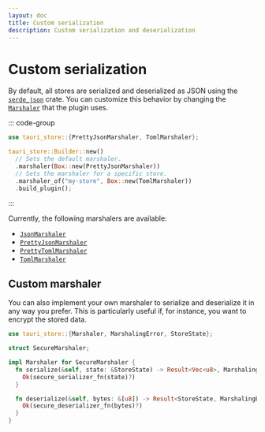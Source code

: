 ```yaml
---
layout: doc
title: Custom serialization
description: Custom serialization and deserialization
---
```


# Custom serialization

By default, all stores are serialized and deserialized as JSON using the [`serde_json`](https://docs.rs/serde_json/latest/serde_json/index.html) crate. You can customize this behavior by changing the [`Marshaler`](https://docs.rs/tauri-store/latest/tauri_store/trait.Marshaler.html) that the plugin uses.

::: code-group

```rust [src-tauri/src/lib.rs]
use tauri_store::{PrettyJsonMarshaler, TomlMarshaler};

tauri_store::Builder::new()
  // Sets the default marshaler.
  .marshaler(Box::new(PrettyJsonMarshaler))
  // Sets the marshaler for a specific store.
  .marshaler_of("my-store", Box::new(TomlMarshaler))
  .build_plugin();
```

:::

Currently, the following marshalers are available:

- [`JsonMarshaler`](https://docs.rs/tauri-store/latest/tauri_store/struct.JsonMarshaler.html)
- [`PrettyJsonMarshaler`](https://docs.rs/tauri-store/latest/tauri_store/struct.PrettyJsonMarshaler.html)
- [`PrettyTomlMarshaler`](https://docs.rs/tauri-store/latest/tauri_store/struct.PrettyTomlMarshaler.html)
- [`TomlMarshaler`](https://docs.rs/tauri-store/latest/tauri_store/struct.TomlMarshaler.html)

## Custom marshaler

You can also implement your own marshaler to serialize and deserialize it in any way you prefer. This is particularly useful if, for instance, you want to encrypt the stored data.

```rust
use tauri_store::{Marshaler, MarshalingError, StoreState};

struct SecureMarshaler;

impl Marshaler for SecureMarshaler {
  fn serialize(&self, state: &StoreState) -> Result<Vec<u8>, MarshalingError> {
    Ok(secure_serializer_fn(state)?)
  }

  fn deserialize(&self, bytes: &[u8]) -> Result<StoreState, MarshalingError> {
    Ok(secure_deserializer_fn(bytes)?)
  }
}
```
